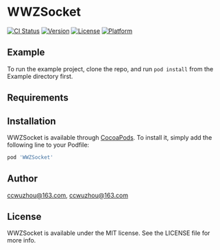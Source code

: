 # WWZSocket

[![CI Status](https://img.shields.io/travis/ccwuzhou@163.com/WWZSocket.svg?style=flat)](https://travis-ci.org/ccwuzhou@163.com/WWZSocket)
[![Version](https://img.shields.io/cocoapods/v/WWZSocket.svg?style=flat)](https://cocoapods.org/pods/WWZSocket)
[![License](https://img.shields.io/cocoapods/l/WWZSocket.svg?style=flat)](https://cocoapods.org/pods/WWZSocket)
[![Platform](https://img.shields.io/cocoapods/p/WWZSocket.svg?style=flat)](https://cocoapods.org/pods/WWZSocket)

## Example

To run the example project, clone the repo, and run `pod install` from the Example directory first.

## Requirements

## Installation

WWZSocket is available through [CocoaPods](https://cocoapods.org). To install
it, simply add the following line to your Podfile:

```ruby
pod 'WWZSocket'
```

## Author

ccwuzhou@163.com, ccwuzhou@163.com

## License

WWZSocket is available under the MIT license. See the LICENSE file for more info.
